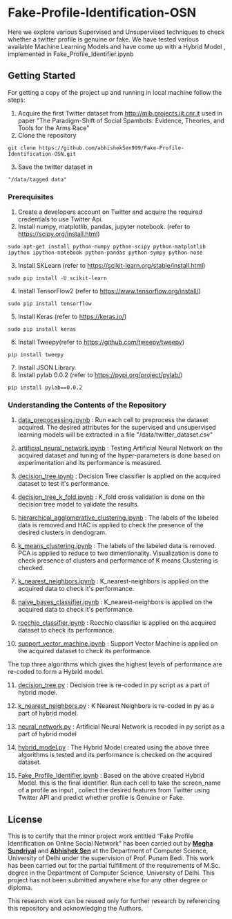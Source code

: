 # Fake-Profile-Identification-OSN

Here we explore various Supervised and Unsupervised techniques to check whether a twitter profile is genuine or fake. We have tested various available Machine Learning Models and have come up with a Hybrid Model , implemented in Fake_Profile_Identifier.ipynb

## Getting Started

For getting a copy of the project up and running in local machine follow the steps:

1. Acquire the first Twitter dataset from http://mib.projects.iit.cnr.it  used in paper "The Paradigm-Shift of Social Spambots: Evidence, Theories, and Tools for the Arms Race"
2. Clone the repository 
```
git clone https://github.com/abhishekSen999/Fake-Profile-Identification-OSN.git
```
3. Save the twitter dataset in 
```
"/data/tagged data"
````

### Prerequisites

1. Create a developers account on Twitter and acquire the required credentials to use Twitter Api.
2. Install numpy, matplotlib, pandas, jupyter notebook. (refer to https://scipy.org/install.html)

```
sudo apt-get install python-numpy python-scipy python-matplotlib ipython ipython-notebook python-pandas python-sympy python-nose
```
3. Install SKLearn (refer to https://scikit-learn.org/stable/install.html)
```
sudo pip install -U scikit-learn
```
4. Install  TensorFlow2 (refer to https://www.tensorflow.org/install/)
```
sudo pip install tensorflow
```
5. Install Keras (refer to https://keras.io/)
```
sudo pip install keras

```
6. Install Tweepy(refer to https://github.com/tweepy/tweepy)
```
pip install tweepy
```
7. Install JSON Library.
8. Install pylab 0.0.2 (refer to https://pypi.org/project/pylab/)
```
pip install pylab==0.0.2
```

### Understanding the Contents of the Repository
1. [data_prepocessing.ipynb](data_prepocessing.ipynb) : Run each cell to preprocess the dataset acquired. The desired attributes for the supervised and unsupervised learning models will be extracted in a file "/data/twitter_dataset.csv"

2. [artificial_neural_network.ipynb](artificial_neural_network.ipynb) : Testing Artificial Neural Network on the acquired dataset and tuning of the hyper-parameters is done based on experimentation and its performance is measured.

3. [decision_tree.ipynb](decision_tree.ipynb) : Decision Tree classifier is applied on the acquired dataset to test it's performance.

4. [decision_tree_k_fold.ipynb](decision_tree_k_fold.ipynb) : K_fold cross validation is done on the decision tree model to validate the results.

5. [hierarchical_agglomerative_clustering.ipynb](hierarchical_agglomerative_clustering.ipynb) : The labels of the labeled data is removed and HAC is applied to check the presence of the desired clusters in dendogram.

6. [k_means_clustering.ipynb](k_means_clustering.ipynb) : The labels of the labeled data is removed. PCA is applied to  reduce to two dimentionality. Visualization is done to check presence of clusters and performance of K means Clustering is checked.

7. [k_nearest_neighbors.ipynb](k_nearest_neighbors.ipynb) : K_nearest-neighbors is applied on the acquired data to check it's performance.

8. [naive_bayes_classifier.ipynb](naive_bayes_classifier.ipynb) : K_nearest-neighbors is applied on the acquired data to check it's performance.

9. [rocchio_classifier.ipynb](rocchio_classifier.ipynb) : Rocchio classifier is applied on the acquired dataset to check its performance.

10. [support_vector_machine.ipynb](support_vector_machine.ipynb) : Support Vector Machine is applied on the acquired dataset to check its performance.

The top three algorithms which gives the highest levels of performance are re-coded to form a Hybrid model.

11. [decision_tree.py](decision_tree.py) : Decision tree is re-coded in py script as a part of hybrid model.

12. [k_nearest_neighbors.py](k_nearest_neighbors.py) : K Nearest Neighbors is re-coded in py as a part of hybrid model.

13. [neural_network.py](neural_network.py) : Artificial Neural Network is recoded in py script as a part of hybrid model

14. [hybrid_model.py](hybrid_model.py) : The Hybrid Model created using the above three algorithms is tested and its performance is checked on the acquired dataset.

15. [Fake_Profile_Identifier.ipynb](Fake_Profile_Identifier.ipynb) : Based on the above created Hybrid Model. this is the final identifier. Run each cell to take the screen_name of a profile as input , collect the desired features from Twitter using Twitter API and predict whether profile is Genuine or Fake.



## License

This is to certify that the minor project work entitled “Fake Profile Identification on Online Social Network” has been carried out by **[Megha Sundriyal](https://github.com/meghasundriyal)**  and **[Abhishek Sen](https://github.com/abhisheksen999)** at the Department of Computer Science, University of Delhi under the supervision of Prof. Punam Bedi. This work has been carried out for the partial fulfillment of the requirements of M.Sc. degree in the Department of Computer Science, University of Delhi. This project has not been submitted anywhere else for any other degree or diploma. 

This research work can be reused only for further research by referencing this repository and acknowledging the Authors.


